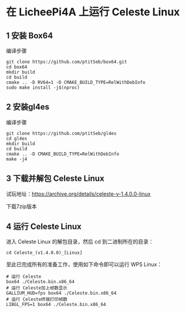#  在 LicheePi4A 上运行 Celeste Linux

## 1  安装 Box64

编译步骤

```shell
git clone https://github.com/ptitSeb/box64.git
cd box64
mkdir build
cd build
cmake .. -D RV64=1 -D CMAKE_BUILD_TYPE=RelWithDebInfo
sudo make install -j$(nproc)
```

## 2 安装gl4es

编译步骤

```shell
git clone https://github.com/ptitSeb/gl4es
cd gl4es
mkdir build
cd build
cmake .. -D CMAKE_BUILD_TYPE=RelWithDebInfo
make -j4 
```
## 3 下载并解包 Celeste Linux

试玩地址：https://archive.org/details/celeste-v-1.4.0.0-linux

下载7zip版本

## 4 运行 Celeste Linux

进入 Celeste Linux 的解包目录，然后 cd 到二进制所在的目录：

```shell
cd Celeste_(v1.4.0.0)_[Linux]
```

至此已完成所有的准备工作，使用如下命令即可以运行 WPS Linux：

```shell
# 运行 Celeste
box64 ./Celeste.bin.x86_64
# 运行 Celeste加上帧数显示
GALLIUM_HUD=fps box64 ./Celeste.bin.x86_64
# 运行 Celeste终端打印帧数
LIBGL_FPS=1 box64 ./Celeste.bin.x86_64
```







